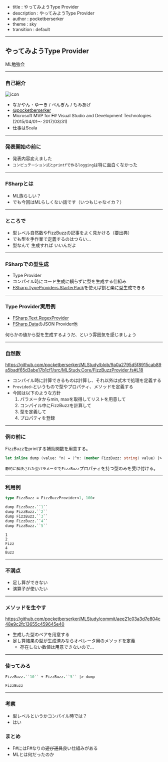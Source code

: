 - title : やってみようType Provider
- description : やってみようType Provider
- author : pocketberserker
- theme : sky
- transition : default

***

## やってみようType Provider

ML勉強会

***

### 自己紹介

![icon](https://camo.githubusercontent.com/5dbd18d5fc15054677aaab64d647c4a076483af4/68747470733a2f2f646c2e64726f70626f7875736572636f6e74656e742e636f6d2f752f35373437383735382f7062736b2e6a7067)

* なかやん・ゆーき / ぺんぎん / もみあげ
* [@pocketberserker](https://twitter.com/pocketberserker)
* Microsoft MVP for <del>F#</del> Visual Studio and Development Technologies (2015/04/01～ 2017/03/31)
* 仕事はScala

***

### 発表開始の前に

* 発表内容変えました
* `コンピュテーション式とprintfで作るlogging`は特に面白くなかった

***

### FSharpとは

* ML族らしい？
* でも今回はMLらしくない話です（いつもじゃなイカ？）

***

### ところで

* 型レベル自然数やFizzBuzzの記事をよく見かける（要出典）
* でも型を手作業で定義するのはつらい…
* 型なんて 生成すれば いいんだよ

***

### FSharpでの型生成

* Type Provider
* コンパイル時にコード生成に頼らずに型を生成する仕組み
* [FSharp.TypeProviders.StarterPack](https://github.com/fsprojects/FSharp.TypeProviders.StarterPack)を使えば割と楽に型生成できる

***

### Type Provider実用例

* [FSharp.Text.RegexProvider](https://github.com/fsprojects/FSharp.Text.RegexProvider)
* [FSharp.Data](https://github.com/fsharp/FSharp.Data)のJSON Provider他

何らかの値から型を生成するようだ、という雰囲気を感じましょう

***

### 自然数

https://github.com/pocketberserker/MLStudy/blob/9a0a2795d5f8915cab89a5badf65d3abe17b1cf1/src/MLStudy.Core/FizzBuzzProvider.fs#L18

* コンパイル時に計算できるものは計算し、それ以外は式木で処理を定義する
* `Provided~`というもので型やプロパティ、メソッドを定義する
* 今回は以下のような方針
  1. パラメータからmin, maxを取得してリストを用意して
  1. コンパイル中にFizzBuzzを計算して
  1. 型を定義して
  1. プロパティを登録

***

### 例の前に

FizzBuzzをprintする補助関数を用意する。

```fsharp
let inline dump (value: ^n) = (^n: (member FizzBuzz: string) value) |> printfn "%s"
```

`静的に解決された型パラメータ`で`FizzBuzz`プロパティを持つ型のみを受け付ける。

***

### 利用例

```fsharp
type FizzBuzz = FizzBuzzProvider<1, 100>

dump FizzBuzz.``1``
dump FizzBuzz.``2``
dump FizzBuzz.``3``
dump FizzBuzz.``4``
dump FizzBuzz.``5``
```

```
1
2
Fizz
4
Buzz
```

***

### 不満点

* 足し算ができない
* 演算子が使いたい

***

### メソッドを生やす

https://github.com/pocketberserker/MLStudy/commit/aee21c03a3d7e804c48e9c2fc13655c459645e40

* 生成した型のペアを用意する
* 足し算結果の型が生成済みならオペレータ用のメソッドを定義
  * 存在しない数値は用意できないので…

***

### 使ってみる

```fsharp
FizzBuzz.``10`` + FizzBuzz.``5`` |> dump
```

```
FizzBuzz
```

***

### 考察

* 型レベルというかコンパイル時では？
* はい

### まとめ

* F#にはF#なりの<del>遊び道具</del>良い仕組みがある
* MLとは何だったのか

